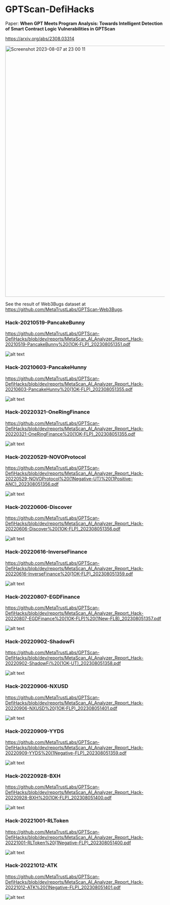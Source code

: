 # GPTScan-DefiHacks

Paper: **When GPT Meets Program Analysis: Towards Intelligent Detection of Smart Contract Logic Vulnerabilities in GPTScan**

https://arxiv.org/abs/2308.03314

<img width="792" alt="Screenshot 2023-08-07 at 23 00 11" src="https://github.com/MetaTrustLabs/GPTScan-DefiHacks/assets/7311190/5a294225-24f7-45b4-808c-64e06a78b069">

See the result of Web3Bugs dataset at https://github.com/MetaTrustLabs/GPTScan-Web3Bugs.

### Hack-20210519-PancakeBunny

https://github.com/MetaTrustLabs/GPTScan-DefiHacks/blob/dev/reports/MetaScan_AI_Analyzer_Report_Hack-20210519-PancakeBunny%20(1OK-FLP)_202308051351.pdf

![alt text](https://github.com/MetaTrustLabs/GPTScan-DefiHacks/blob/dev/screenshots/Hack-20210519-PancakeBunny.png)

### Hack-20210603-PancakeHunny

https://github.com/MetaTrustLabs/GPTScan-DefiHacks/blob/dev/reports/MetaScan_AI_Analyzer_Report_Hack-20210603-PancakeHunny%20(1OK-FLP)_202308051355.pdf

![alt text](https://github.com/MetaTrustLabs/GPTScan-DefiHacks/blob/dev/screenshots/Hack-20210603-PancakeHunny.png)

### Hack-20220321-OneRingFinance

https://github.com/MetaTrustLabs/GPTScan-DefiHacks/blob/dev/reports/MetaScan_AI_Analyzer_Report_Hack-20220321-OneRingFinance%20(1OK-FLP)_202308051355.pdf

![alt text](https://github.com/MetaTrustLabs/GPTScan-DefiHacks/blob/dev/screenshots/Hack-20220321-OneRingFinance.png)

### Hack-20220529-NOVOProtocol

https://github.com/MetaTrustLabs/GPTScan-DefiHacks/blob/dev/reports/MetaScan_AI_Analyzer_Report_Hack-20220529-NOVOProtocol%20(1Negative-UT)%20(1Positive-ANC)_202308051356.pdf

![alt text](https://github.com/MetaTrustLabs/GPTScan-DefiHacks/blob/dev/screenshots/Hack-20220529-NOVOProtocol.png)

### Hack-20220606-Discover

https://github.com/MetaTrustLabs/GPTScan-DefiHacks/blob/dev/reports/MetaScan_AI_Analyzer_Report_Hack-20220606-Discover%20(1OK-FLP)_202308051356.pdf

![alt text](https://github.com/MetaTrustLabs/GPTScan-DefiHacks/blob/dev/screenshots/Hack-20220606-Discover.png)

### Hack-20220616-InverseFinance

https://github.com/MetaTrustLabs/GPTScan-DefiHacks/blob/dev/reports/MetaScan_AI_Analyzer_Report_Hack-20220616-InverseFinance%20(1OK-FLP)_202308051359.pdf

![alt text](https://github.com/MetaTrustLabs/GPTScan-DefiHacks/blob/dev/screenshots/Hack-20220616-InverseFinance.png)

### Hack-20220807-EGDFinance

https://github.com/MetaTrustLabs/GPTScan-DefiHacks/blob/dev/reports/MetaScan_AI_Analyzer_Report_Hack-20220807-EGDFinance%20(1OK-FLP)%20(1New-FLB)_202308051357.pdf

![alt text](https://github.com/MetaTrustLabs/GPTScan-DefiHacks/blob/dev/screenshots/Hack-20220807-EGDFinance.png)

### Hack-20220902-ShadowFi

https://github.com/MetaTrustLabs/GPTScan-DefiHacks/blob/dev/reports/MetaScan_AI_Analyzer_Report_Hack-20220902-ShadowFi%20(1OK-UT)_202308051358.pdf

![alt text](https://github.com/MetaTrustLabs/GPTScan-DefiHacks/blob/dev/screenshots/Hack-20220902-ShadowFi.png)

### Hack-20220906-NXUSD

https://github.com/MetaTrustLabs/GPTScan-DefiHacks/blob/dev/reports/MetaScan_AI_Analyzer_Report_Hack-20220906-NXUSD%20(1OK-FLP)_202308051401.pdf

![alt text](https://github.com/MetaTrustLabs/GPTScan-DefiHacks/blob/dev/screenshots/Hack-20220906-NXUSD.png)

### Hack-20220909-YYDS

https://github.com/MetaTrustLabs/GPTScan-DefiHacks/blob/dev/reports/MetaScan_AI_Analyzer_Report_Hack-20220909-YYDS%20(1Negative-FLP)_202308051359.pdf

![alt text](https://github.com/MetaTrustLabs/GPTScan-DefiHacks/blob/dev/screenshots/Hack-20220909-YYDS.png)

### Hack-20220928-BXH

https://github.com/MetaTrustLabs/GPTScan-DefiHacks/blob/dev/reports/MetaScan_AI_Analyzer_Report_Hack-20220928-BXH%20(1OK-FLP)_202308051400.pdf

![alt text](https://github.com/MetaTrustLabs/GPTScan-DefiHacks/blob/dev/screenshots/Hack-20220928-BXH.png)

### Hack-20221001-RLToken

https://github.com/MetaTrustLabs/GPTScan-DefiHacks/blob/dev/reports/MetaScan_AI_Analyzer_Report_Hack-20221001-RLToken%20(1Negative-FLP)_202308051400.pdf

![alt text](https://github.com/MetaTrustLabs/GPTScan-DefiHacks/blob/dev/screenshots/Hack-20221001-RLToken.png)

### Hack-20221012-ATK

https://github.com/MetaTrustLabs/GPTScan-DefiHacks/blob/dev/reports/MetaScan_AI_Analyzer_Report_Hack-20221012-ATK%20(1Negative-FLP)_202308051401.pdf

![alt text](https://github.com/MetaTrustLabs/GPTScan-DefiHacks/blob/dev/screenshots/Hack-20221012-ATK.png)
